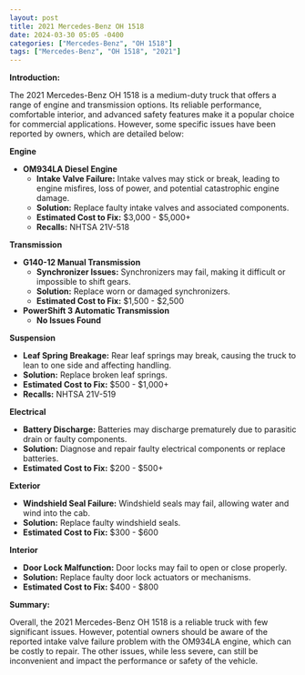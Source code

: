 ```yaml
---
layout: post
title: 2021 Mercedes-Benz OH 1518
date: 2024-03-30 05:05 -0400
categories: ["Mercedes-Benz", "OH 1518"]
tags: ["Mercedes-Benz", "OH 1518", "2021"]
---
```

**Introduction:**

The 2021 Mercedes-Benz OH 1518 is a medium-duty truck that offers a range of engine and transmission options. Its reliable performance, comfortable interior, and advanced safety features make it a popular choice for commercial applications. However, some specific issues have been reported by owners, which are detailed below:

**Engine**

* **OM934LA Diesel Engine**
    * **Intake Valve Failure:** Intake valves may stick or break, leading to engine misfires, loss of power, and potential catastrophic engine damage.
    * **Solution:** Replace faulty intake valves and associated components.
    * **Estimated Cost to Fix:** $3,000 - $5,000+
    * **Recalls:** NHTSA 21V-518

**Transmission**

* **G140-12 Manual Transmission**
    * **Synchronizer Issues:** Synchronizers may fail, making it difficult or impossible to shift gears.
    * **Solution:** Replace worn or damaged synchronizers.
    * **Estimated Cost to Fix:** $1,500 - $2,500
* **PowerShift 3 Automatic Transmission**
    * **No Issues Found**

**Suspension**

* **Leaf Spring Breakage:** Rear leaf springs may break, causing the truck to lean to one side and affecting handling.
* **Solution:** Replace broken leaf springs.
* **Estimated Cost to Fix:** $500 - $1,000+
* **Recalls:** NHTSA 21V-519

**Electrical**

* **Battery Discharge:** Batteries may discharge prematurely due to parasitic drain or faulty components.
* **Solution:** Diagnose and repair faulty electrical components or replace batteries.
* **Estimated Cost to Fix:** $200 - $500+

**Exterior**

* **Windshield Seal Failure:** Windshield seals may fail, allowing water and wind into the cab.
* **Solution:** Replace faulty windshield seals.
* **Estimated Cost to Fix:** $300 - $600

**Interior**

* **Door Lock Malfunction:** Door locks may fail to open or close properly.
* **Solution:** Replace faulty door lock actuators or mechanisms.
* **Estimated Cost to Fix:** $400 - $800

**Summary:**

Overall, the 2021 Mercedes-Benz OH 1518 is a reliable truck with few significant issues. However, potential owners should be aware of the reported intake valve failure problem with the OM934LA engine, which can be costly to repair. The other issues, while less severe, can still be inconvenient and impact the performance or safety of the vehicle.

